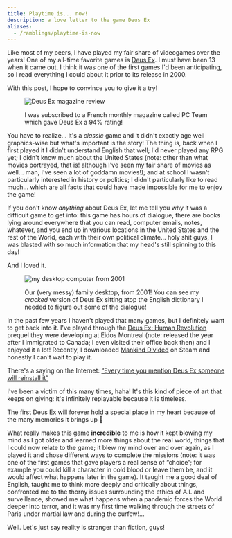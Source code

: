 ```yaml
---
title: Playtime is... now!
description: a love letter to the game Deus Ex
aliases:
  - /ramblings/playtime-is-now
---
```


Like most of my peers, I have played my fair share of videogames over the years! One of my all-time favorite games is <a href="https://en.wikipedia.org/wiki/Deus_Ex_(video_game)" target="_blank" rel="noopener noreferrer">Deus Ex</a>. I must have been 13 when it came out. I think it was one of the first games I'd been anticipating, so I read everything I could about it prior to its release in 2000.

With this post, I hope to convince you to give it a try!

<figure>

![Deus Ex magazine review](https://cloud.fredmercy.com/index.php/s/9w7pFGXPP5QLTnq/preview)

<figcaption>I was subscribed to a French monthly magazine called PC Team which gave Deus Ex a 94% rating!</figcaption>

</figure>

You have to realize... it's a _classic_ game and it didn't exactly age well graphics-wise but what's important is the story! The thing is, back when I first played it I didn't understand English that well; I'd never played any RPG yet; I didn't know much about the United States (note: other than what movies portrayed, that is! although I've seen my fair share of movies as well... man, I've seen a lot of goddamn movies!); and at school I wasn't particularly interested in history or politics; I didn't particularly like to read much... which are all facts that could have made impossible for me to enjoy the game!

If you don't know _anything_ about Deus Ex, let me tell you why it was a difficult game to get into: this game has hours of dialogue, there are books lying around everywhere that you can read, computer emails, notes, whatever, and you end up in various locations in the United States and the rest of the World, each with their own political climate... holy shit guys, I was blasted with so much information that my head's still spinning to this day!

And I loved it.

<figure>

![my desktop computer from 2001](https://cloud.fredmercy.com/index.php/s/zb5AZ8DHbAB2WiZ/preview)

<figcaption>Our (very messy) family desktop, from 2001! You can see my <em>cracked</em> version of Deus Ex sitting atop the English dictionary I needed to figure out some of the dialogue!</figcaption>

</figure>

In the past few years I haven't played that many games, but I definitely want to get back into it. I've played through the <a href="https://en.wikipedia.org/wiki/Deus_Ex:_Human_Revolution" target="_blank" rel="noopener noreferrer">Deus Ex: Human Revolution</a> prequel they were developing at Eidos Montreal (note: released the year after I immigrated to Canada; I even visited their office back then) and I enjoyed it a lot! Recently, I downloaded <a href="https://en.wikipedia.org/wiki/Deus_Ex:_Mankind_Divided" target="_blank" rel="noopener noreferrer">Mankind Divided</a> on Steam and honestly I can't wait to play it.

<aside data-component="drawer" data-label="show nerdy anecdote (+)">

There's a saying on the Internet: <a href="https://knowyourmeme.com/forums/riff-raff/topics/54513-every-time-you-mention-deus-ex-someone-will-reinstall-it" target="_blank" rel="noopener noreferrer">“Every time you mention Deus Ex someone will reinstall it”</a>

I've been a victim of this many times, haha! It's this kind of piece of art that keeps on giving: it's infinitely replayable because it is timeless.

</aside>

The first Deus Ex will forever hold a special place in my heart because of the many memories it brings up 🖤

What really makes this game **incredible** to me is how it kept blowing my mind as I got older and learned more things about the real world, things that I could now relate to the game; it blew my mind over and over again, as I played it and chose different ways to complete the missions (note: it was one of the first games that gave players a real sense of “choice”; for example you could kill a character in cold blood or leave them be, and it would affect what happens later in the game). It taught me a good deal of English, taught me to think more deeply and critically about things, confronted me to the thorny issues surrounding the ethics of A.I. and surveillance, showed me what happens when a pandemic forces the World deeper into terror, and it was my first time walking through the streets of Paris under martial law and during the curfew!...

Well. Let's just say reality is stranger than fiction, guys!
